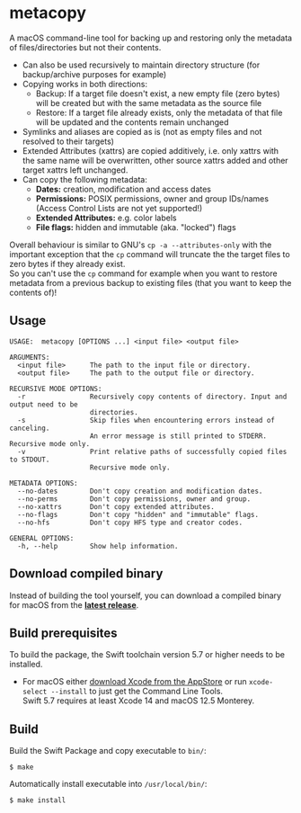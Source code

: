# metacopy
A macOS command-line tool for backing up and restoring only the metadata of files/directories but not their contents.

* Can also be used recursively to maintain directory structure (for backup/archive purposes for example)
* Copying works in both directions:
  * Backup: If a target file doesn't exist, a new empty file (zero bytes) will be created but with the same metadata as the source file
  * Restore: If a target file already exists, only the metadata of that file will be updated and the contents remain unchanged
* Symlinks and aliases are copied as is (not as empty files and not resolved to their targets)
* Extended Attributes (xattrs) are copied additively, i.e. only xattrs with the same name will be overwritten, other source xattrs added and other target xattrs left unchanged.
* Can copy the following metadata:
  * **Dates:** creation, modification and access dates
  * **Permissions:** POSIX permissions, owner and group IDs/names (Access Control Lists are not yet supported!)
  * **Extended Attributes:** e.g. color labels
  * **File flags:** hidden and immutable (aka. "locked") flags

Overall behaviour is similar to GNU's `cp -a --attributes-only` with the important exception that the `cp` command will truncate the the target files to zero bytes if they already exist.  
So you can't use the `cp` command for example when you want to restore metadata from a previous backup to existing files (that you want to keep the contents of)!

## Usage

```
USAGE:  metacopy [OPTIONS ...] <input file> <output file>

ARGUMENTS:
  <input file>      The path to the input file or directory.
  <output file>     The path to the output file or directory.

RECURSIVE MODE OPTIONS:
  -r                Recursively copy contents of directory. Input and output need to be
                    directories.
  -s                Skip files when encountering errors instead of canceling.
                    An error message is still printed to STDERR. Recursive mode only.
  -v                Print relative paths of successfully copied files to STDOUT.
                    Recursive mode only.

METADATA OPTIONS:
  --no-dates        Don't copy creation and modification dates.
  --no-perms        Don't copy permissions, owner and group.
  --no-xattrs       Don't copy extended attributes.
  --no-flags        Don't copy "hidden" and "immutable" flags.
  --no-hfs          Don't copy HFS type and creator codes.

GENERAL OPTIONS:
  -h, --help        Show help information.
```

## Download compiled binary

Instead of building the tool yourself, you can download a compiled binary for macOS from the [**latest&nbsp;release**](https://github.com/YourMJK/metacopy/releases/latest).

## Build prerequisites

To build the package, the Swift toolchain version 5.7 or higher needs to be installed.
- For macOS either [download Xcode from the AppStore](https://apps.apple.com/us/app/xcode/id497799835) or run `xcode-select --install` to just get the Command Line Tools.  
Swift 5.7 requires at least Xcode 14 and macOS 12.5 Monterey.

## Build

Build the Swift Package and copy executable to `bin/`:
```
$ make
```
Automatically install executable into `/usr/local/bin/`:
```
$ make install
```
